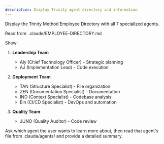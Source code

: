 ```yaml
---
description: Display Trinity agent directory and information
---
```


Display the Trinity Method Employee Directory with all 7 specialized agents.

Read from: .claude/EMPLOYEE-DIRECTORY.md

Show:
1. **Leadership Team**
   - Aly (Chief Technology Officer) - Strategic planning
   - AJ (Implementation Lead) - Code execution

2. **Deployment Team**
   - TAN (Structure Specialist) - File organization
   - ZEN (Documentation Specialist) - Documentation
   - INO (Context Specialist) - Codebase analysis
   - Ein (CI/CD Specialist) - DevOps and automation

3. **Quality Team**
   - JUNO (Quality Auditor) - Code review

Ask which agent the user wants to learn more about, then read that agent's file from .claude/agents/ and provide a detailed summary.
